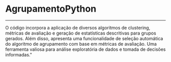 # AgrupamentoPython
---
O código incorpora a aplicação de diversos algoritmos de clustering, métricas de avaliação e geração de estatísticas descritivas para grupos gerados. Além disso, apresenta uma funcionalidade de seleção automática do algoritmo de agrupamento com base em métricas de avaliação. Uma ferramenta valiosa para análise exploratória de dados e tomada de decisões informadas."
